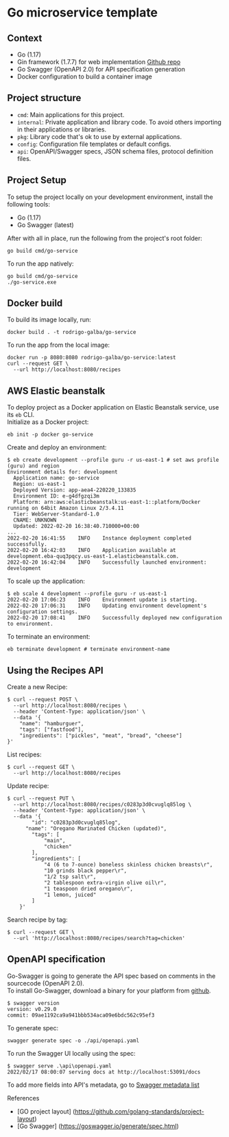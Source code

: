 # Go microservice template

## Context

- Go (1.17)
- Gin framework (1.7.7) for web implementation [Github repo](https://github.com/gin-gonic/gin)
- Go Swagger (OpenAPI 2.0) for API specification generation
- Docker configuration to build a container image

## Project structure

- `cmd`: Main applications for this project.
- `internal`: Private application and library code. To avoid others importing in their applications or libraries.
- `pkg`: Library code that's ok to use by external applications.
- `config`: Configuration file templates or default configs.
- `api`: OpenAPI/Swagger specs, JSON schema files, protocol definition files.

## Project Setup

To setup the project locally on your development environment, install the following tools:

- Go (1.17)
- Go Swagger (latest)

After with all in place, run the following from the project's root folder:
```shell
go build cmd/go-service
```

To run the app natively:
```shell
go build cmd/go-service
./go-service.exe
```

## Docker build

To build its image locally, run:
```shell
docker build . -t rodrigo-galba/go-service
```
To run the app from the local image:
```shell
docker run -p 8080:8080 rodrigo-galba/go-service:latest
curl --request GET \
  --url http://localhost:8080/recipes
```

## AWS Elastic beanstalk

To deploy project as a Docker application on Elastic Beanstalk service, use its `eb` CLI.  
Initialize as a Docker project:
```shell
eb init -p docker go-service
```

Create and deploy an environment:
```shell
$ eb create development --profile guru -r us-east-1 # set aws profile (guru) and region
Environment details for: development
  Application name: go-service
  Region: us-east-1
  Deployed Version: app-aea4-220220_133835
  Environment ID: e-g4dfgzqi3m
  Platform: arn:aws:elasticbeanstalk:us-east-1::platform/Docker running on 64bit Amazon Linux 2/3.4.11
  Tier: WebServer-Standard-1.0
  CNAME: UNKNOWN
  Updated: 2022-02-20 16:38:40.710000+00:00
...
2022-02-20 16:41:55    INFO    Instance deployment completed successfully.
2022-02-20 16:42:03    INFO    Application available at development.eba-quq3pqcy.us-east-1.elasticbeanstalk.com.
2022-02-20 16:42:04    INFO    Successfully launched environment: development
```

To scale up the application:  
```shell
$ eb scale 4 development --profile guru -r us-east-1
2022-02-20 17:06:23    INFO    Environment update is starting.
2022-02-20 17:06:31    INFO    Updating environment development's configuration settings.
2022-02-20 17:08:41    INFO    Successfully deployed new configuration to environment.
```

To terminate an environment:
```shell
eb terminate development # terminate environment-name
```

## Using the Recipes API

Create a new Recipe:

```shell
$ curl --request POST \
  --url http://localhost:8080/recipes \
  --header 'Content-Type: application/json' \
  --data '{
	"name": "hamburguer",
	"tags": ["fastfood"],
	"ingredients": ["pickles", "meat", "bread", "cheese"]	
}'
```

List recipes:
```shell
$ curl --request GET \
  --url http://localhost:8080/recipes
```

Update recipe:

```shell
$ curl --request PUT \
  --url http://localhost:8080/recipes/c0283p3d0cvuglq85log \
  --header 'Content-Type: application/json' \
  --data '{
		"id": "c0283p3d0cvuglq85log",
	  "name": "Oregano Marinated Chicken (updated)",
		"tags": [
			"main",
			"chicken"
		],
		"ingredients": [
			"4 (6 to 7-ounce) boneless skinless chicken breasts\r",
			"10 grinds black pepper\r",
			"1/2 tsp salt\r",
			"2 tablespoon extra-virgin olive oil\r",
			"1 teaspoon dried oregano\r",
			"1 lemon, juiced"
		]
	}'
```

Search recipe by tag:

```shell
$ curl --request GET \
  --url 'http://localhost:8080/recipes/search?tag=chicken'
```

## OpenAPI specification

Go-Swagger is going to generate the API spec based on comments in the sourcecode (OpenAPI 2.0).  
To install Go-Swagger, download a binary for your platform from [github](https://github.com/go-swagger/go-swagger/releases/latest).

```shell
$ swagger version
version: v0.29.0
commit: 09ae1192ca9a941bbb534aca09e6bdc562c95ef3
```

To generate spec:
```shell
swagger generate spec -o ./api/openapi.yaml
```

To run the Swagger UI locally using the spec:
```shell
$ swagger serve .\api\openapi.yaml
2022/02/17 08:00:07 serving docs at http://localhost:53091/docs
```

To add more fields into API's metadata, go to [Swagger metadata list](https://goswagger.io/use/spec/meta.html)


References
- [GO project layout] (https://github.com/golang-standards/project-layout)
- [Go Swagger] (https://goswagger.io/generate/spec.html)
